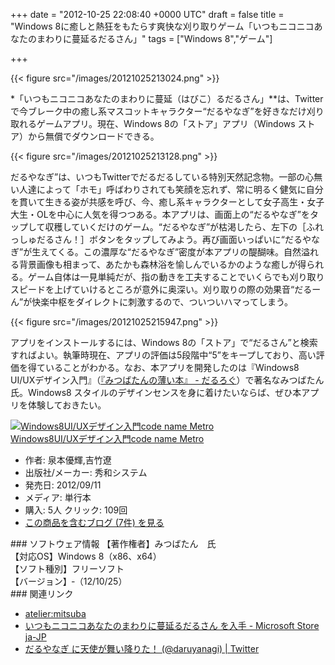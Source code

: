 
+++
date = "2012-10-25 22:08:40 +0000 UTC"
draft = false
title = "Windows 8に癒しと熱狂をもたらす爽快な刈り取りゲーム「いつもニコニコあなたのまわりに蔓延るだるさん」"
tags = ["Windows 8","ゲーム"]

+++


{{< figure src="/images/20121025213024.png"  >}}

*「いつもニコニコあなたのまわりに蔓延（はびこ）るだるさん」**は、Twitterで今ブレーク中の癒し系マスコットキャラクター“だるやなぎ”を好きなだけ刈り取れるゲームアプリ。現在、Windows 8の「ストア」アプリ（Windows ストア）から無償でダウンロードできる。

{{< figure src="/images/20121025213128.png"  >}}

だるやなぎ”は、いつもTwitterでだるだるしている特別天然記念物。一部の心無い人達によって「ホモ」呼ばわりされても笑顔を忘れず、常に明るく健気に自分を貫いて生きる姿が共感を呼び、今、癒し系キャラクターとして女子高生・女子大生・OLを中心に人気を得つつある。本アプリは、画面上の“だるやなぎ”をタップして収穫していくだけのゲーム。“だるやなぎ”が枯渇したら、左下の［ふれっしゅだるさん！］ボタンをタップしてみよう。再び画面いっぱいに“だるやなぎ”が生えてくる。この濃厚な“だるやなぎ”密度が本アプリの醍醐味。自然溢れる背景画像も相まって、あたかも森林浴を愉しんでいるかのような癒しが得られる。ゲーム自体は一見単純だが、指の動きを工夫することでいくらでも刈り取りスピードを上げていけるところが意外に奥深い。刈り取りの際の効果音“だるーん”が快楽中枢をダイレクトに刺激するので、ついついハマってしまう。

{{< figure src="/images/20121025215947.png"  >}}

アプリをインストールするには、Windows 8の「ストア」で“だるさん”と検索すればよい。執筆時現在、アプリの評価は5段階中“5”をキープしており、高い評価を得ていることがわかる。なお、本アプリを開発したのは『Windows8 UI/UXデザイン入門』（<a href="https://blog.daruyanagi.jp/entry/2012/09/28/211706">『みつばたんの薄い本』 - だるろぐ</a>）で著名なみつばたん氏。Windows8 スタイルのデザインセンスを身に着けたいならば、ぜひ本アプリを体験しておきたい。<div class="hatena-asin-detail"><a href="http://www.amazon.co.jp/exec/obidos/ASIN/4798034975/bestylesnet-22/"><img src="https://images-fe.ssl-images-amazon.com/images/I/41TxSawCnGL._SL160_.jpg" class="hatena-asin-detail-image" alt="Windows8UI/UXデザイン入門code name Metro" title="Windows8UI/UXデザイン入門code name Metro"/></a><div class="hatena-asin-detail-info"><a href="http://www.amazon.co.jp/exec/obidos/ASIN/4798034975/bestylesnet-22/">Windows8UI/UXデザイン入門code name Metro</a><ul><li><span class="hatena-asin-detail-label">作者:</span> 泉本優輝,吉竹遼</li><li><span class="hatena-asin-detail-label">出版社/メーカー:</span> 秀和システム</li><li><span class="hatena-asin-detail-label">発売日:</span> 2012/09/11</li><li><span class="hatena-asin-detail-label">メディア:</span> 単行本</li><li><span class="hatena-asin-detail-label">購入</span>: 5人 <span class="hatena-asin-detail-label">クリック</span>: 109回</li><li><a href="http://d.hatena.ne.jp/asin/4798034975/bestylesnet-22" target="_blank">この商品を含むブログ (7件) を見る</a></li></ul></div><div class="hatena-asin-detail-foot"></div></div>

<div class="section">
    ### ソフトウェア情報
    【著作権者】みつばたん　氏<br/>
【対応OS】Windows 8（x86、x64）<br/>
【ソフト種別】フリーソフト<br/>
【バージョン】‐（12/10/25）

</div>
<div class="section">
    ### 関連リンク
    
<ul>
<li><a href="http://d.hatena.ne.jp/c-mitsuba/">atelier:mitsuba</a></li>
<li><a href="http://apps.microsoft.com/webpdp/ja-JP/app/f0bbe849-ee9c-4e32-8030-537aafae983d">いつもニコニコあなたのまわりに蔓延るだるさん を入手 - Microsoft Store ja-JP</a></li>
<li><a href="http://twitter.com/daruyanagi">だるやなぎ に天使が舞い降りた！ (@daruyanagi) | Twitter</a></li>
</ul>
</div>

